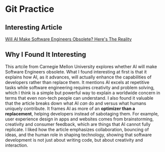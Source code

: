 # Git Practice


## Interesting Article
[Will AI Make Software Engineers Obsolete? Here's The Reality](https://bootcamps.cs.cmu.edu/blog/will-ai-replace-software-engineers-reality-check)

## Why I Found It Interesting
This artcile from Carnegie Mellon University explores whether AI will make Software Engineers obsolete. What I found interesting at first is that it explains how AI, as it advances, will actually enhance the capabilities of developers rather than replace them. It mentions AI excels at repetitive tasks while software engineering requires creativity and problem solving, which I think is a simple but powerful way to explain a worldwide concern in terms that even non-tech people can understand.
I also found it valuable that the article breaks down what AI *can* do and versus what humans uniquely contribute. It frames AI as more of an **optimizer than a replacement**, helping developers instead of sabotaging them. For example, user experience design in apps and websites comes from brainstorming, creativity and consumer feedback, which are things that AI cannot fully replicate. I liked how the article emphasizes collaboration, bouncing of ideas, and the human role in shaping technology, showing that software development is not just about writing code, but about creativity and interaction.